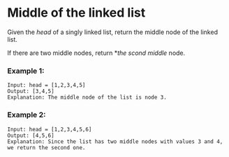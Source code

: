 # Middle of the linked list

Given the *head* of a singly linked list, return the middle node of the linked list.

If there are two middle nodes, return **the scond middle* node.

### Example 1:
    Input: head = [1,2,3,4,5]
    Output: [3,4,5]
    Explanation: The middle node of the list is node 3.

### Example 2:
    Input: head = [1,2,3,4,5,6]
    Output: [4,5,6]
    Explanation: Since the list has two middle nodes with values 3 and 4, we return the second one.
 